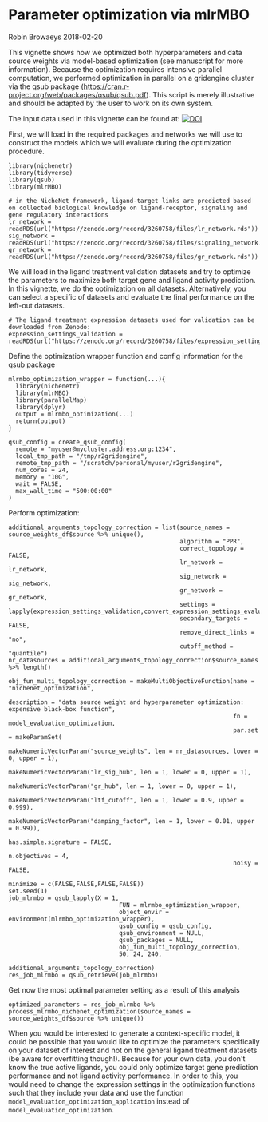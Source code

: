Parameter optimization via mlrMBO
================
Robin Browaeys
2018-02-20

<!-- github markdown built using 
rmarkdown::render("vignettes/parameter_optimization.Rmd", output_format = "github_document") # please, don't run this!!
-->

This vignette shows how we optimized both hyperparameters and data source weights via model-based optimization (see manuscript for more information). Because the optimization requires intensive parallel computation, we performed optimization in parallel on a gridengine cluster via the qsub package (https://cran.r-project.org/web/packages/qsub/qsub.pdf). This script is merely illustrative and should be adapted by the user to work on its own system.

The input data used in this vignette can be found at: [![DOI](https://zenodo.org/badge/DOI/10.5281/zenodo.3260758.svg)](https://doi.org/10.5281/zenodo.3260758). 

First, we will load in the required packages and networks we will use to construct the models which we will evaluate during the optimization procedure.
```{r}
library(nichenetr)
library(tidyverse)
library(qsub)
library(mlrMBO)

# in the NicheNet framework, ligand-target links are predicted based on collected biological knowledge on ligand-receptor, signaling and gene regulatory interactions
lr_network = readRDS(url("https://zenodo.org/record/3260758/files/lr_network.rds"))
sig_network = readRDS(url("https://zenodo.org/record/3260758/files/signaling_network.rds"))
gr_network = readRDS(url("https://zenodo.org/record/3260758/files/gr_network.rds"))
```

We will load in the ligand treatment validation datasets and try to optimize the parameters to maximize both target gene and ligand activity prediction. In this vignette, we do the optimization on all datasets. Alternatively, you can select a specific of datasets and evaluate the final performance on the left-out datasets.

```{r}
# The ligand treatment expression datasets used for validation can be downloaded from Zenodo:
expression_settings_validation = readRDS(url("https://zenodo.org/record/3260758/files/expression_settings.rds"))
```

Define the optimization wrapper function and config information for the qsub package
```{r}
mlrmbo_optimization_wrapper = function(...){
  library(nichenetr)
  library(mlrMBO)
  library(parallelMap)
  library(dplyr)
  output = mlrmbo_optimization(...)
  return(output)
}

qsub_config = create_qsub_config(
  remote = "myuser@mycluster.address.org:1234",
  local_tmp_path = "/tmp/r2gridengine",
  remote_tmp_path = "/scratch/personal/myuser/r2gridengine",
  num_cores = 24,
  memory = "10G",
  wait = FALSE, 
  max_wall_time = "500:00:00"
)
```

Perform optimization:

```{r}
additional_arguments_topology_correction = list(source_names = source_weights_df$source %>% unique(), 
                                                algorithm = "PPR", 
                                                correct_topology = FALSE,
                                                lr_network = lr_network, 
                                                sig_network = sig_network, 
                                                gr_network = gr_network, 
                                                settings = lapply(expression_settings_validation,convert_expression_settings_evaluation), 
                                                secondary_targets = FALSE, 
                                                remove_direct_links = "no", 
                                                cutoff_method = "quantile")
nr_datasources = additional_arguments_topology_correction$source_names %>% length()

obj_fun_multi_topology_correction = makeMultiObjectiveFunction(name = "nichenet_optimization",
                                                               description = "data source weight and hyperparameter optimization: expensive black-box function", 
                                                               fn = model_evaluation_optimization, 
                                                               par.set = makeParamSet(
                                                                 makeNumericVectorParam("source_weights", len = nr_datasources, lower = 0, upper = 1), 
                                                                 makeNumericVectorParam("lr_sig_hub", len = 1, lower = 0, upper = 1),  
                                                                 makeNumericVectorParam("gr_hub", len = 1, lower = 0, upper = 1),  
                                                                 makeNumericVectorParam("ltf_cutoff", len = 1, lower = 0.9, upper = 0.999),  
                                                                 makeNumericVectorParam("damping_factor", len = 1, lower = 0.01, upper = 0.99)), 
                                                               has.simple.signature = FALSE,
                                                               n.objectives = 4, 
                                                               noisy = FALSE,
                                                               minimize = c(FALSE,FALSE,FALSE,FALSE))
set.seed(1)
job_mlrmbo = qsub_lapply(X = 1,
                               FUN = mlrmbo_optimization_wrapper,
                               object_envir = environment(mlrmbo_optimization_wrapper),
                               qsub_config = qsub_config,
                               qsub_environment = NULL, 
                               qsub_packages = NULL,
                               obj_fun_multi_topology_correction, 
                               50, 24, 240, 
                               additional_arguments_topology_correction)
res_job_mlrmbo = qsub_retrieve(job_mlrmbo)
```

Get now the most optimal parameter setting as a result of this analysis

```{r}
optimized_parameters = res_job_mlrmbo %>% process_mlrmbo_nichenet_optimization(source_names = source_weights_df$source %>% unique())
```

When you would be interested to generate a context-specific model, it could be possible that you would like to optimize the parameters specifically on your dataset of interest and not on the general ligand treatment datasets (be aware for overfitting though!). Because for your own data, you don't know the true active ligands, you could only optimize target gene prediction performance and not ligand activity performance. In order to this, you would need to change the expression settings in the optimization functions such that they include your data and use the function `model_evaluation_optimization_application` instead of `model_evaluation_optimization`.
